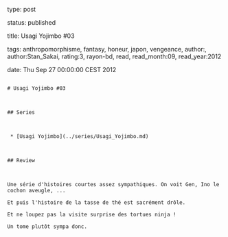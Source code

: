 type: post
status: published
title: Usagi Yojimbo #03
tags:  anthropomorphisme,  fantasy,  honeur,  japon,  vengeance, author:, author:Stan_Sakai, rating:3, rayon-bd, read, read_month:09, read_year:2012
date: Thu Sep 27 00:00:00 CEST 2012
~~~~~~
# Usagi Yojimbo #03

## Series

 * [Usagi Yojimbo](../series/Usagi_Yojimbo.md)

## Review

Une série d'histoires courtes assez sympathiques. On voit Gen, Ino le cochon aveugle, ...  
Et puis l'histoire de la tasse de thé est sacrément drôle.  
Et ne loupez pas la visite surprise des tortues ninja !  
Un tome plutôt sympa donc.